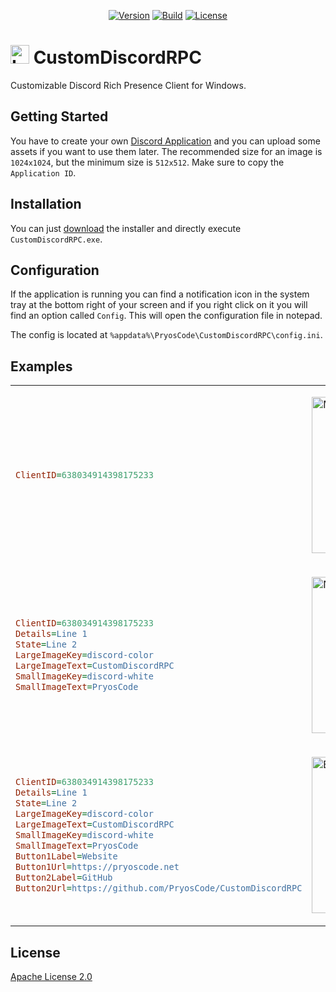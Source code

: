 <p align="center">
    <a href="https://github.com/PryosCode/CustomDiscordRPC/tags"><img alt="Version" src="https://img.shields.io/github/v/release/PryosCode/CustomDiscordRPC?label=Version"></a>
    <a href="https://github.com/PryosCode/CustomDiscordRPC/actions/workflows/build.yml"><img src="https://github.com/PryosCode/CustomDiscordRPC/actions/workflows/build.yml/badge.svg" alt="Build"></a>
    <a href="https://github.com/PryosCode/CustomDiscordRPC/blob/master/LICENSE"><img src="https://img.shields.io/github/license/PryosCode/CustomDiscordRPC?label=License" alt="License"></a>
</p>

<h1><a href="https://github.com/PryosCode/CustomDiscordRPC/blob/master/assets/logo.png"><img width="30px" height="auto" alt="Logo" src="https://github.com/PryosCode/CustomDiscordRPC/raw/master/assets/logo.png"></a> CustomDiscordRPC</h1>

Customizable Discord Rich Presence Client for Windows.

## Getting Started

You have to create your own [Discord Application](https://discord.com/developers/applications) and you can upload some assets if you want to use them later. The recommended size for an image is `1024x1024`, but the minimum size is `512x512`. Make sure to copy the `Application ID`.

## Installation

You can just [download](https://github.com/PryosCode/CustomDiscordRPC/releases) the installer and directly execute `CustomDiscordRPC.exe`.

## Configuration 

If the application is running you can find a notification icon in the system tray at the bottom right of your screen and if you right click on it you will find an option called `Config`. This will open the configuration file in notepad.

The config is located at `%appdata%\PryosCode\CustomDiscordRPC\config.ini`.

## Examples

<table><tr><td>

```ini
ClientID=638034914398175233
```

</td><td>

<a href="https://github.com/PryosCode/CustomDiscordRPC/blob/master/assets/minimal.png"><img width="250px" alt="Minimal" src="https://github.com/PryosCode/CustomDiscordRPC/raw/master/assets/minimal.png"></a>

</td></tr><tr><td>

```ini
ClientID=638034914398175233
Details=Line 1
State=Line 2
LargeImageKey=discord-color
LargeImageText=CustomDiscordRPC
SmallImageKey=discord-white
SmallImageText=PryosCode
```

</td><td>

<a href="https://github.com/PryosCode/CustomDiscordRPC/blob/master/assets/normal.png"><img width="250px" alt="Normal" src="https://github.com/PryosCode/CustomDiscordRPC/raw/master/assets/normal.png"></a>

</td></tr><tr><td>

```ini
ClientID=638034914398175233
Details=Line 1
State=Line 2
LargeImageKey=discord-color
LargeImageText=CustomDiscordRPC
SmallImageKey=discord-white
SmallImageText=PryosCode
Button1Label=Website
Button1Url=https://pryoscode.net
Button2Label=GitHub
Button2Url=https://github.com/PryosCode/CustomDiscordRPC
```

</td><td>

<a href="https://github.com/PryosCode/CustomDiscordRPC/blob/master/assets/extended.png"><img width="250px" alt="Extended" src="https://github.com/PryosCode/CustomDiscordRPC/raw/master/assets/extended.png"></a>

</td></tr></table>

## License

[Apache License 2.0](https://github.com/PryosCode/CustomDiscordRPC/blob/master/LICENSE)
